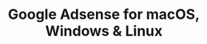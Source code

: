 ---
name: Google Adsense
url: 'https://adsense.google.com'
category: Business
title: 'Google Adsense for macOS, Windows & Linux'
key: google-adsense

---